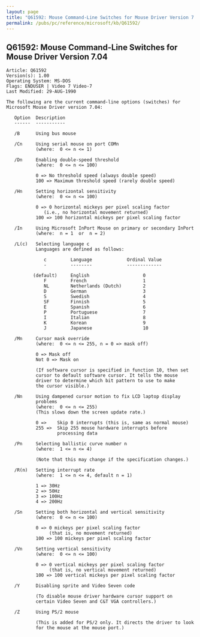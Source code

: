 ```yaml
---
layout: page
title: "Q61592: Mouse Command-Line Switches for Mouse Driver Version 7.04"
permalink: /pubs/pc/reference/microsoft/kb/Q61592/
---
```


## Q61592: Mouse Command-Line Switches for Mouse Driver Version 7.04

	Article: Q61592
	Version(s): 1.00
	Operating System: MS-DOS
	Flags: ENDUSER | Video 7 Video-7
	Last Modified: 29-AUG-1990
	
	The following are the current command-line options (switches) for
	Microsoft Mouse Driver version 7.04:
	
	   Option  Description
	   ------  -----------
	
	   /B      Using bus mouse
	
	   /Cn     Using serial mouse on port COMn
	           (where:  0 <= n <= 1)
	
	   /Dn     Enabling double-speed threshold
	           (where:  0 <= n <= 100)
	
	           0 => No threshold speed (always double speed)
	           100 => Maximum threshold speed (rarely double speed)
	
	   /Hn     Setting horizontal sensitivity
	           (where:  0 <= n <= 100)
	
	           0 => 0 horizontal mickeys per pixel scaling factor
	              (i.e., no horizontal movement returned)
	           100 => 100 horizontal mickeys per pixel scaling factor
	
	   /In     Using Microsoft InPort Mouse on primary or secondary InPort
	           (where:  n = 1  or  n = 2)
	
	   /L(c)   Selecting language c
	           Languages are defined as follows:
	
	              c         Language             Ordinal Value
	              -         --------             -------------
	
	          (default)     English                    0
	              F         French                     1
	              NL        Netherlands (Dutch)        2
	              D         German                     3
	              S         Swedish                    4
	              SF        Finnish                    5
	              E         Spanish                    6
	              P         Portuguese                 7
	              I         Italian                    8
	              K         Korean                     9
	              J         Japanese                   10
	
	   /Mn     Cursor mask override
	           (where:  0 <= n <= 255, n = 0 => mask off)
	
	           0 => Mask off
	           Not 0 => Mask on
	
	           (If software cursor is specified in function 10, then set
	           cursor to default software cursor. It tells the mouse
	           driver to determine which bit pattern to use to make
	           the cursor visible.)
	
	   /Nn     Using dampened cursor motion to fix LCD laptop display
	           problems
	           (where:  0 <= n <= 255)
	           (This slows down the screen update rate.)
	
	           0 =>    Skip 0 interrupts (this is, same as normal mouse)
	           255 =>  Skip 255 mouse hardware interrupts before
	                   processing data
	
	   /Pn     Selecting ballistic curve number n
	           (where:  1 <= n <= 4)
	
	           (Note that this may change if the specification changes.)
	
	   /R(n)   Setting interrupt rate
	           (where:  1 <= n <= 4, default n = 1)
	
	           1 => 30Hz
	           2 => 50Hz
	           3 => 100Hz
	           4 => 200Hz
	
	   /Sn     Setting both horizontal and vertical sensitivity
	           (where:  0 <= n <= 100)
	
	           0 => 0 mickeys per pixel scaling factor
	                (that is, no movement returned)
	           100 => 100 mickeys per pixel scaling factor
	
	   /Vn     Setting vertical sensitivity
	           (where:  0 <= n <= 100)
	
	           0 => 0 vertical mickeys per pixel scaling factor
	                (that is, no vertical movement returned)
	           100 => 100 vertical mickeys per pixel scaling factor
	
	   /Y      Disabling sprite and Video Seven code
	
	           (To disable mouse driver hardware cursor support on
	           certain Video Seven and C&T VGA controllers.)
	
	   /Z      Using PS/2 mouse
	
	           (This is added for PS/2 only. It directs the driver to look
	           for the mouse at the mouse port.)
